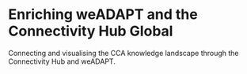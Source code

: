 # Enriching weADAPT and the Connectivity Hub Global

Connecting and visualising the CCA knowledge landscape through the Connectivity Hub and weADAPT.
